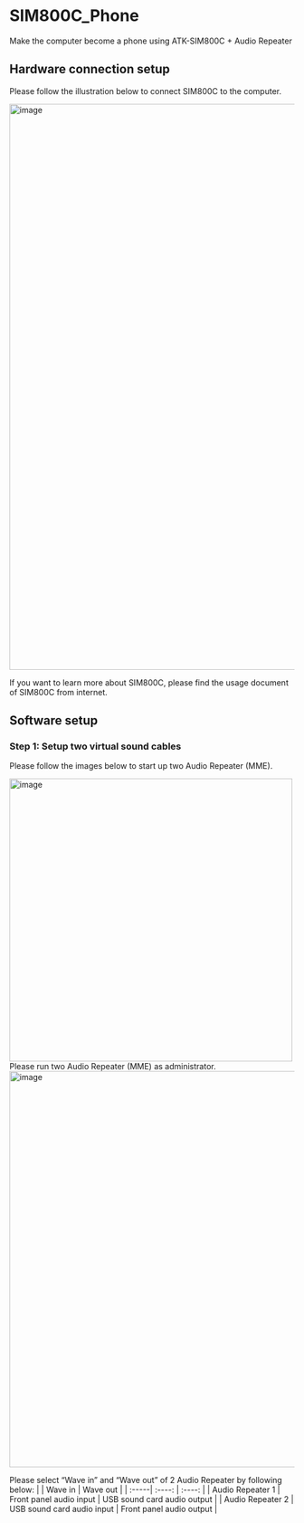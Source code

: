 # SIM800C_Phone
Make the computer become a phone using ATK-SIM800C + Audio Repeater

## Hardware connection setup
Please follow the illustration below to connect SIM800C to the computer.

<img width="1000" alt="image" src="https://user-images.githubusercontent.com/43085343/182063712-eaf90801-f020-447b-a342-51268ef627e2.png">

If you want to learn more about SIM800C, please find the usage document of SIM800C from internet.

## Software setup
### Step 1: Setup two virtual sound cables
Please follow the images below to start up two Audio Repeater (MME).

<img width="500" alt="image" src="https://user-images.githubusercontent.com/43085343/182063963-7e44e5e4-94d1-4d3d-9871-22aa9739d0c2.png">
Please run two Audio Repeater (MME) as administrator.

<img width="700" alt="image" src="https://user-images.githubusercontent.com/43085343/182064036-4db102a7-7605-4eb5-a425-51cb26336cf1.png">

Please select “Wave in” and “Wave out” of 2 Audio Repeater by following below:
|       | Wave in | Wave out |
| :-----| :----: | :----: |
| Audio Repeater 1 | Front panel audio input | USB sound card audio output |
| Audio Repeater 2 | USB sound card audio input | Front panel audio output |




